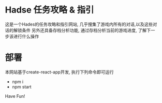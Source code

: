 # Hadse 任务攻略 & 指引

这是一个Hades的任务攻略和指引网站, 几乎搜集了游戏内所有的对话,以及这些对话的解锁条件
另外还具备存档分析功能, 通过存档分析当前的游戏进度, 了解下一步该进行什么操作


# 部署
本网站基于create-react-app开发, 执行下列命令即可运行
* npm i
* npm start

Have Fun!